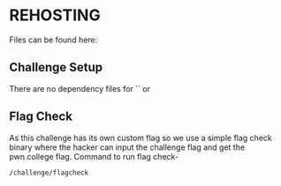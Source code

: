 # REHOSTING

Files can be found here: []()

## Challenge Setup
There are no dependency files for `` or 

## Flag Check

As this challenge has its own custom flag so we use a simple flag check binary where the hacker can input the challenge flag and get the pwn.college flag. Command to run flag check-
```
/challenge/flagcheck
```
